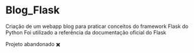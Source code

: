 # Blog_Flask
Criação de um webapp blog para praticar conceitos do framework Flask do Python
Foi utilizado a referência da documentação oficial do Flask

Projeto abandonado :heavy_multiplication_x: 
